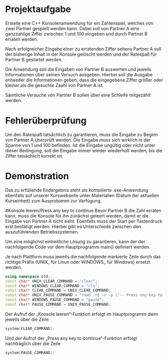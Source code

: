  # Projektaufgabe
 Erstelle eine C++ Konsolenanwendung für ein Zahlenspiel, welches von zwei Partner gespielt werden kann.
 Dabei soll von Partner A eine ganzzahlige Ziffer zwischen 1 und 100 eingeben und durch Partner B erraten werden.
 
 Nach erfolgreicher Eingabe einer zu erratenden Ziffer seitens Partner A soll der bisherige Inhalt in der Konsole gelöscht werden und der Ratespaß für Partner B gestartet werden.
 
 Die Anwendung soll die Eingaben von Partner B auswerten und jeweils Informationen über seinen Versuch ausgeben. Hierbei soll die Ausgabe entweder die Informationen geben, dass die eingegebene Ziffer größer oder kleiner als die gesuchte Zaahl von Partner A ist.
 
 Sämtliche Versuche von Partner B sollen über eine Schleife mitgezählt werden.  
 
 # Fehlerüberprüfung
 Um den Ratespaß tatsächlich zu garantieren, muss die Eingabe zu Beginn von Partner A überprüft werden. Die Eingabe muss sich wirklich in der Spanne von 1 und 100 befinden. Ist die Eingabe ungültig oder nicht unter dieser Bedingung, soll die Eingabe immer wieder wiederholt werden, bis die Ziffer tatsächlich korrekt ist.
 
 # Demonstration
 Das zu erfüllende Endergebnis steht als kompilierte .exe-Anwendung ebenfalls auf unserer Kurswebseite unter Materialien (Datum der aktuellen Kurseinheit) zum Ausprobieren zur Verfügung.
 
 #Konsole leeren/Press any key to continue
 Bevor Partner B die Zahl erraten kann, muss die Konsole für ihn zunächst geleert werden, damit er die Eingabe von Partner A nicht sieht. Ebenfalls muss der Start per Tastendruck erst bestätigt werden. Hierbei gibt es Unterschiede zwischen den auszuführenden Betriebssystemen.
 
 Um eine möglichst einheitliche Lösung zu garantieren, kann der der nachfolgende Code vor dem Hauptprogramm main() definiert werden.
 
 Je nach Plattform muss jeweils die nachfolgende markierte Zeile durch das richtige Präfix (UNIX_ für Linux oder WINDOWS_ für Windows) ersetzt werden.

 ```c++
using namespace std;
const char* UNIX_CLEAR_COMMAND = "clear";
const char* WINDOWS_CLEAR_COMMAND = "cls";
const char* CLEAR_COMMAND = UNIX_CLEAR_COMMAND;
const char* UNIX_PAUSE_COMMAND = "read -n1 -r -p \"-- Press any key to continue --\"";
const char* WINDOWS_PAUSE_COMMAND = "pause";
const char* PAUSE_COMMAND = UNIX_PAUSE_COMMAND;
```
Der Aufruf der „Konsole leeren“-Funktion erfolgt im Hauptprogramm dann jeweils über die Zeile
```c++
system(CLEAR_COMMAND);
```
Und der Aufruf der „Press any key to continue“-Funktion erfolgt nachträglich über die Zeile
```c++
system(PAUSE_COMMAND);
```
